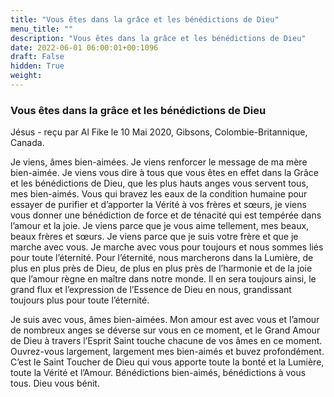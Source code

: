 ```yaml
---
title: "Vous êtes dans la grâce et les bénédictions de Dieu"
menu_title: ""
description: "Vous êtes dans la grâce et les bénédictions de Dieu"
date: 2022-06-01 06:00:01+00:1096
draft: False
hidden: True
weight:
---
```

### Vous êtes dans la grâce et les bénédictions de Dieu

Jésus - reçu par Al Fike le 10 Mai 2020, Gibsons, Colombie-Britannique, Canada.

Je viens, âmes bien-aimées. Je viens renforcer le message de ma mère bien-aimée. Je viens vous dire à tous que vous êtes en effet dans la Grâce et les bénédictions de Dieu, que les plus hauts anges vous servent tous, mes bien-aimés. Vous qui bravez les eaux de la condition humaine pour essayer de purifier et d’apporter la Vérité à vos frères et sœurs, je viens vous donner une bénédiction de force et de ténacité qui est tempérée dans l’amour et la joie. Je viens parce que je vous aime tellement, mes beaux, beaux frères et sœurs. Je viens parce que je suis votre frère et que je marche avec vous. Je marche avec vous pour toujours et nous sommes liés pour toute l’éternité. Pour l’éternité, nous marcherons dans la Lumière, de plus en plus près de Dieu, de plus en plus près de l’harmonie et de la joie que l’amour règne en maître dans notre monde. Il en sera toujours ainsi, le grand flux et l’expression de l’Essence de Dieu en nous, grandissant toujours plus pour toute l’éternité.

Je suis avec vous, âmes bien-aimées. Mon amour est avec vous et l’amour de nombreux anges se déverse sur vous en ce moment, et le Grand Amour de Dieu à travers l’Esprit Saint touche chacune de vos âmes en ce moment. Ouvrez-vous largement, largement mes bien-aimés et buvez profondément. C’est le Saint Toucher de Dieu qui vous apporte toute la bonté et la Lumière, toute la Vérité et l’Amour. Bénédictions bien-aimés, bénédictions à vous tous. Dieu vous bénit.
